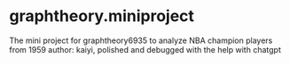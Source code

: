 # graphtheory.miniproject
The mini project for graphtheory6935 to analyze NBA champion players from 1959
author: kaiyi, polished and debugged with the help with chatgpt
